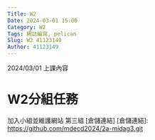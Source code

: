 ```yaml
---
Title: W2
Date: 2024-03-01 15:00
Category: W2
Tags: 網誌編寫, pelican
Slug: W2 41123149
Author: 41123149
---
```


2024/03/01 上課內容

<!-- PELICAN_END_SUMMARY -->

# W2分組任務 
加入小組並維護網站
第三組 [倉儲連結]
[倉儲連結]: https://github.com/mdecd2024/2a-midag3.git